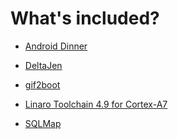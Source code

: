 What's included?
================

- [Android Dinner](https://github.com/NemesisRE/dinner)

- [DeltaJen](https://github.com/CyboLabs/DeltaJen)

- [gif2boot](https://github.com/abielzuliom/gif2boot)

- [Linaro Toolchain 4.9 for Cortex-A7](https://github.com/Christopher83/arm-cortex_a7-linux-gnueabihf-linaro_4.9)

- [SQLMap](https://github.com/sqlmapproject/sqlmap)
